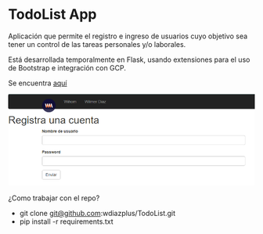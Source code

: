 # TodoList App 

Aplicación que permite el registro e ingreso de usuarios cuyo objetivo sea tener un control de las tareas personales y/o laborales.

Está desarrollada temporalmente en Flask, usando extensiones para el uso de Bootstrap e integración con GCP. 

Se encuentra [aquí](https://nimble-orbit-244019.ue.r.appspot.com/auth/signup)

![Demo](app/static/images/screenshot.png)


¿Como trabajar con el repo?

- git clone git@github.com:wdiazplus/TodoList.git
- pip install -r requirements.txt
